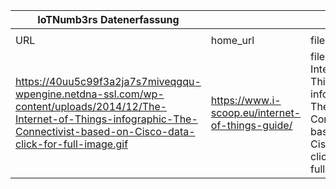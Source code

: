 |IoTNumb3rs Datenerfassung|||||||||||
| ---- | ---- | ---- | ---- | ---- | ---- | ---- | ---- | ---- | ---- | ---- |
||||||||||||
|URL|home_url|filename|device_class|device_count|market_class|market_volume|prognosis_year|publication_year|authorship_class|Dropbox folder|
|https://40uu5c99f3a2ja7s7miveqgqu-wpengine.netdna-ssl.com/wp-content/uploads/2014/12/The-Internet-of-Things-infographic-The-Connectivist-based-on-Cisco-data-click-for-full-image.gif|https://www.i-scoop.eu/internet-of-things-guide/|file9_The-Internet-of-Things-infographic-The-Connectivist-based-on-Cisco-data-click-for-full-image.gif|generic IoT|50400000000|||2020|2017|company|MariaMarg/20190102-1800|
